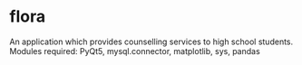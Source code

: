 # flora
An application which provides counselling services to high school students.<br/>
Modules required: PyQt5, mysql.connector, matplotlib, sys, pandas
